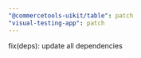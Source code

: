 ```yaml
---
"@commercetools-uikit/table": patch
"visual-testing-app": patch
---
```


fix(deps): update all dependencies
